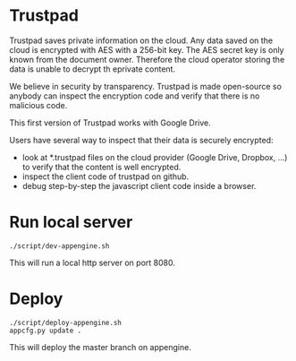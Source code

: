 # Trustpad

Trustpad saves private information on the cloud. Any data saved on the cloud is encrypted with AES with a 256-bit key.
The AES secret key is only known from the document owner. Therefore the cloud operator storing the data is unable to
decrypt th eprivate content.

We believe in security by transparency. Trustpad is made open-source so anybody can inspect the encryption code and
verify that there is no malicious code.

This first version of Trustpad works with Google Drive.

Users have several way to inspect that their data is securely encrypted:
- look at *.trustpad files on the cloud provider (Google Drive, Dropbox, ...) to verify that the content is well
encrypted.
- inspect the client code of trustpad on github.
- debug step-by-step the javascript client code inside a browser.

# Run local server

```
./script/dev-appengine.sh
```

This will run a local http server on port 8080.

# Deploy

```
./script/deploy-appengine.sh
appcfg.py update .
```

This will deploy the master branch on appengine.
